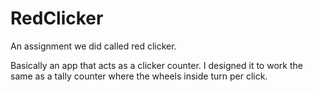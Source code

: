 # RedClicker
An assignment we did called red clicker.

Basically an app that acts as a clicker counter. I designed it to work the same as a tally counter where the wheels inside turn per click. 
